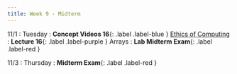 ```yaml
---
title: Week 9 - Midterm
---
```


11/1
: Tuesday
: **Concept Videos 16**{: .label .label-blue } [Ethics of Computing](#)
: **Lecture 16**{: .label .label-purple } Arrays
: **Lab Midterm Exam**{: .label .label-red } 

11/3
: Thursday
: **Midterm Exam**{: .label .label-red }